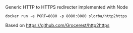 Generic HTTP to HTTPS redirecter implemented with Node

    docker run -e PORT=8080 -p 8080:8080 slorba/http2https

Based on https://github.com/Grocerest/http2https
